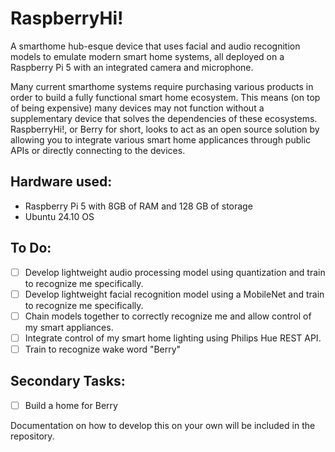 # RaspberryHi!

A smarthome hub-esque device that uses facial and audio recognition models to emulate modern smart home systems, all deployed on a Raspberry Pi 5 with an integrated camera and microphone. 

Many current smarthome systems require purchasing various products in order to build a fully functional smart home ecosystem. This means (on top of being expensive) many devices may not function without a supplementary device that solves the dependencies of these ecosystems. RaspberryHi!, or Berry for short, looks to act as an open source solution by allowing you to integrate various smart home applicances through public APIs or directly connecting to the devices.

## Hardware used:
- Raspberry Pi 5 with 8GB of RAM and 128 GB of storage
- Ubuntu 24.10 OS

## To Do:
- [ ] Develop lightweight audio processing model using quantization and train to recognize me specifically.
- [ ] Develop lightweight facial recognition model using a MobileNet and train to recognize me specifically.
- [ ] Chain models together to correctly recognize me and allow control of my smart appliances.
- [ ] Integrate control of my smart home lighting using Philips Hue REST API.
- [ ] Train to recognize wake word "Berry"

## Secondary Tasks:
- [ ] Build a home for Berry

Documentation on how to develop this on your own will be included in the repository.
